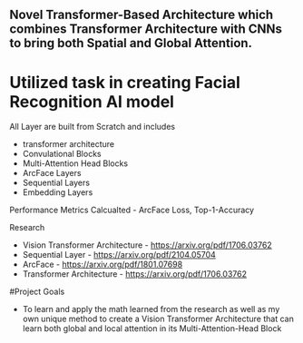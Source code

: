 ## Novel Transformer-Based Architecture which combines Transformer Architecture with CNNs to bring both Spatial and Global Attention.
# Utilized task in creating Facial Recognition AI model
All Layer are built from Scratch and includes
 - transformer architecture
 - Convulational Blocks
 - Multi-Attention Head Blocks
 - ArcFace Layers
 - Sequential Layers
 - Embedding Layers

Performance Metrics Calcualted - ArcFace Loss, Top-1-Accuracy

Research
 - Vision Transformer Architecture - https://arxiv.org/pdf/1706.03762
 - Sequential Layer - https://arxiv.org/pdf/2104.05704
 - ArcFace - https://arxiv.org/pdf/1801.07698
 - Transformer Architecture - https://arxiv.org/pdf/1706.03762

#Project Goals
 - To learn and apply the math learned from the research as well as my own unique method to create a Vision Transformer Architecture that can learn both global and local attention in its Multi-Attention-Head Block
